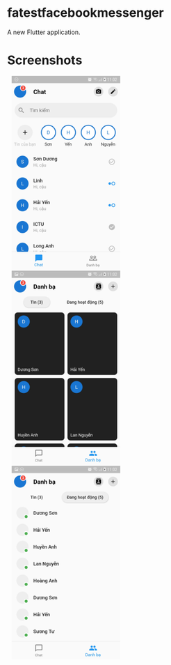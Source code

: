 # fatestfacebookmessenger

A new Flutter application.

# Screenshots
<div>
    <img hspace="10" src="screenshots/Screenshot_20200412-110237.jpg" width="250" />
    <img hspace="10" src="screenshots/Screenshot_20200412-110243.jpg" width="250" />
    <img hspace="10" src="screenshots/Screenshot_20200412-110247.jpg" width="250" />
</div>